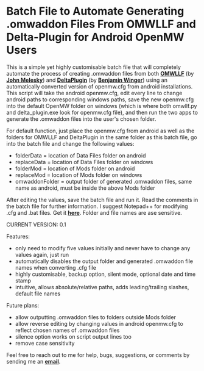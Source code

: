 <h1>Batch File to Automate Generating .omwaddon Files From OMWLLF and Delta-Plugin for Android OpenMW Users</h1>

This is a simple yet highly customisable batch file that will completely automate the process of creating .omwaddon files from both <strong><a href="https://github.com/jmelesky/omwllf">OMWLLF</a></strong> (by <strong><a href="https://github.com/jmelesky">John Melesky</a></strong>) and <strong><a href="https://gitlab.com/bmwinger/delta-plugin/-/releases">DeltaPlugin</a></strong> (by <strong><a href="https://gitlab.com/bmwinger">Benjamin Winger</a></strong>) using an automatically converted version of openmw.cfg from android installations. This script will take the android openmw.cfg, edit every line to change android paths to corresponding windows paths, save the new openmw.cfg into the default OpenMW folder on windows (which is where both omwllf.py and delta_plugin.exe look for openmw.cfg file), and then run the two apps to generate the .omwaddon files into the user's chosen folder.

For default function, just place the openmw.cfg from android as well as the folders for OMWLLF and DeltaPlugin in the same folder as this batch file, go into the batch file and change the following values:

- folderData = location of Data Files folder on android
- replaceData = location of Data Files folder on windows
- folderMod = location of Mods folder on android
- replaceMod = location of Mods folder on windows
- omwaddonFolder = output folder of generated .omwaddon files, same name as android, must be inside the above Mods folder

After editing the values, save the batch file and run it. Read the comments in the batch file for further information. I suggest Notepad++ for modifying .cfg and .bat files. Get it <strong><a href="https://notepad-plus-plus.org/downloads/">here</a></strong>. Folder and file names are ase sensitive.

CURRENT VERSION: 0.1

Features:

- only need to modify five values initially and never have to change any values again, just run
- automatically disables the output folder and generated .omwaddon file names when converting .cfg file
- highly customisable, backup option, silent mode, optional date and time stamp
- intuitive, allows absolute/relative paths, adds leading/trailing slashes, default file names

Future plans:

- allow outputting .omwaddon files to folders outside Mods folder
- allow reverse editing by changing values in android openmw.cfg to reflect chosen names of .omwaddon files
- silence option works on script output lines too
- remove case sensitivity

Feel free to reach out to me for help, bugs, suggestions, or comments by sending me an <strong><a href="mailto:r_b_inc@yahoo.ca">email</a></strong>.
